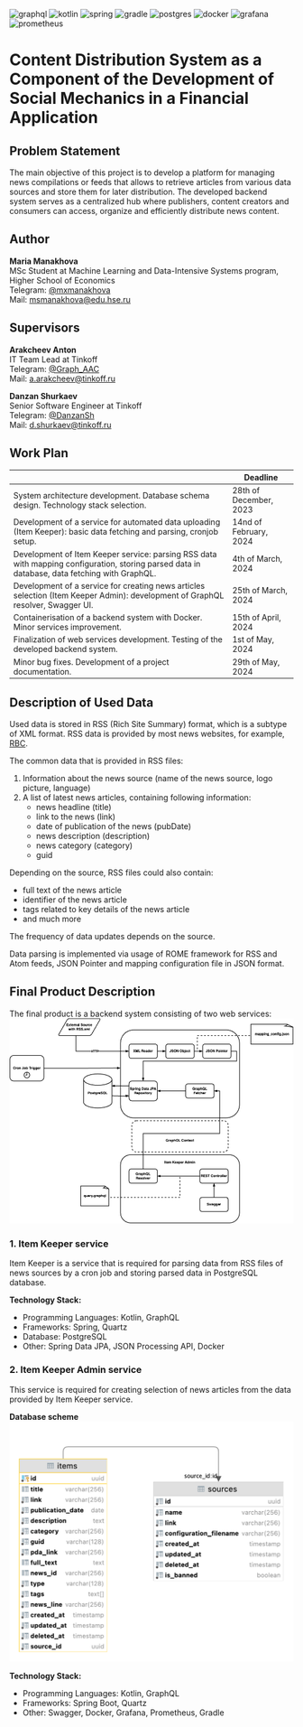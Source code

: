 ![graphql](https://img.shields.io/badge/GraphQl-E10098?style=for-the-badge&logo=graphql&logoColor=white) ![kotlin](https://img.shields.io/badge/kotlin-ff7a00?style=for-the-badge&logo=kotlin) ![spring](https://img.shields.io/badge/Spring-6DB33F?style=for-the-badge&logo=spring&logoColor=white) ![gradle](https://img.shields.io/badge/gradle-02303A?style=for-the-badge&logo=gradle&logoColor=white) ![postgres](https://img.shields.io/badge/PostgreSQL-316192?style=for-the-badge&logo=postgresql&logoColor=white) ![docker](https://img.shields.io/badge/Docker-2CA5E0?style=for-the-badge&logo=docker&logoColor=white) ![grafana](https://img.shields.io/badge/Grafana-F2F4F9?style=for-the-badge&logo=grafana&logoColor=orange&labelColor=F2F4F) ![prometheus](https://img.shields.io/badge/Prometheus-000000?style=for-the-badge&logo=prometheus&labelColor=000000)

# Content Distribution System as a Component of the Development of Social Mechanics in a Financial Application

## Problem Statement
The main objective of this project is to develop a platform for managing news compilations or feeds that allows to retrieve articles from various data sources and store them for later distribution. The developed backend system serves as a centralized hub where publishers, content creators and consumers can access, organize and efficiently distribute news content.

## Author
**Maria Manakhova**<br>
MSc Student at Machine Learning and Data-Intensive Systems program, Higher School of Economics<br>
Telegram: [@mxmanakhova](https://t.me/mxmanakhova)<br>
Mail: msmanakhova@edu.hse.ru

## Supervisors
**Arakcheev Anton**<br>
IT Team Lead at Tinkoff<br>
Telegram: [@Graph_AAC](https://t.me/Graph_AAC)<br>
Mail: a.arakcheev@tinkoff.ru

**Danzan Shurkaev**<br>
Senior Software Engineer at Tinkoff<br>
Telegram: [@DanzanSh](https://t.me/DanzanSh)<br>
Mail: d.shurkaev@tinkoff.ru

## Work Plan
|                                                                                                                                               | Deadline               |
|-----------------------------------------------------------------------------------------------------------------------------------------------|------------------------|
| System architecture development. Database schema design. Technology stack selection.                                                          | 28th of December, 2023 |
| Development of a service for automated data uploading (Item Keeper): basic data fetching and parsing, cronjob setup.                          | 14nd of February, 2024 |
| Development of Item Keeper service: parsing RSS data with mapping configuration, storing parsed data in database, data fetching with GraphQL. | 4th of March, 2024     |
| Development of a service for creating news articles selection (Item Keeper Admin): development of GraphQL resolver, Swagger UI.               | 25th of March, 2024    |
| Containerisation of a backend system with Docker. Minor services improvement.                                                                 | 15th of April, 2024    |
| Finalization of web services development. Testing of the developed backend system.                                                            | 1st of May, 2024       |
| Minor bug fixes. Development of a project documentation.                                                                                      | 29th of May, 2024     |


## Description of Used Data
Used data is stored in RSS (Rich Site Summary) format, which is a subtype of XML format. RSS data is provided by most news websites, for example, [RBC](http://static.feed.rbc.ru/rbc/logical/footer/news.rss).

The common data that is provided in RSS files:
1. Information about the news source (name of the news source, logo picture, language)
2. A list of latest news articles, containing following information:
   * news headline (title)
   * link to the news (link)
   * date of publication of the news (pubDate)
   * news description (description)
   * news category (category)
   * guid

Depending on the source, RSS files could also contain:
* full text of the news article
* identifier of the news article
* tags related to key details of the news article
* and much more

The frequency of data updates depends on the source.

Data parsing is implemented via usage of ROME framework for RSS and Atom feeds, JSON Pointer and mapping configuration file in JSON format.

## Final Product Description
The final product is a backend system consisting of two web services:
![Scheme](architecture_scheme.png)
### 1. Item Keeper service
Item Keeper is a service that is required for parsing data from RSS files of news sources by a cron job and storing parsed data in PostgreSQL database.

**Technology Stack:**
* Programming Languages: Kotlin, GraphQL
* Frameworks: Spring, Quartz
* Database: PostgreSQL
* Other: Spring Data JPA, JSON Processing API, Docker

### 2. Item Keeper Admin service
This service is required for creating selection of news articles from the data provided by Item Keeper service.

**Database scheme**
![Scheme](database_scheme.png)

**Technology Stack:**
* Programming Languages: Kotlin, GraphQL
* Frameworks: Spring Boot, Quartz
* Other: Swagger, Docker, Grafana, Prometheus, Gradle
